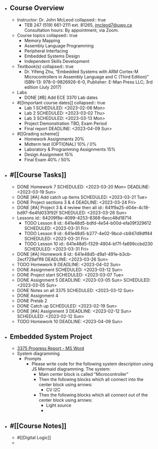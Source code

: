 - ## Course Overview
	- Instructor: Dr. John McLeod
	  collapsed:: true
		- TEB 247 (519) 661-2111 ext. 81265, jmcleod7@uwo.ca
		  Consultation hours: By appointment, via Zoom.
	- Course topics
	  collapsed:: true
		- Memory Mapping
		- Assembly Language Programming
		- Peripheral Interfacing
		- Embedded Systems Design
		- Independent Skills Development
	- Textbook(s)
	  collapsed:: true
		- Dr. Yifeng Zhu, “Embedded Systems with ARM Cortex-M
		  Microcontrollers in Assembly Language and C (Third Edition)”
		  ISBN-13: 978-0-9826926-6-0, Publisher: E-Man Press LLC; 3rd edition (July 2017)
	- Labs
		- DONE [#B] Add ECE 3370 Lab dates
	- #[[Important course dates]]
	  collapsed:: true
		- Lab 1
		  SCHEDULED: <2023-02-06 Mon>
		- Lab 2
		  SCHEDULED: <2023-03-02 Thu>
		- Lab 3
		  SCHEDULED: <2023-03-13 Mon>
		- Project Demonstration TBD, Exam Period
		- Final report
		  DEADLINE: <2023-04-09 Sun>
	- #[[Grading scheme]]
		- Homework Assignments 20%
		- Midterm test (OPTIONAL) 10% / 0%
		- Laboratory & Programming Assignments 15%
		- Design Assignment 15%
		- Final Exam 40% / 50%
- ## #[[Course Tasks]]
	- DONE Homework 7
	  SCHEDULED: <2023-03-20 Mon>
	  DEADLINE: <2023-03-19 Sun>
	- DONE [#A] Add catch up items
	  SCHEDULED: <2023-03-21 Tue>
	- DONE Project sections 3 & 4
	  DEADLINE: <2023-03-24 Fri>
	- DONE [#A] Project 3 & 4 review then all
	  id:: 641f9a25-d04e-4c18-bd97-6e4fd033f92f
	  SCHEDULED: <2023-03-26 Sun>
	- Lessons
	  id:: 64209f8e-4099-4253-8368-6ecc48d18714
		- TODO Lesson 8
		  id:: 641e48d5-bdfd-4e54-b00d-efa09f329612
		  SCHEDULED: <2023-03-31 Fri>
		- TODO Lesson 9
		  id:: 641e48d5-b277-4e02-9bcd-cb947d9dff44
		  SCHEDULED: <2023-03-31 Fri>
		- TODO Lesson 10
		  id:: 641e48d5-f329-4904-bf7f-fa699ccbd230
		  SCHEDULED: <2023-03-31 Fri>
	- DONE [#A] Homework 8 
	  id:: 641e48d5-d9a1-491e-b3cb-2ecf729af1f8
	  DEADLINE: <2023-03-26 Sun>
	- TODO Homework 9
	  DEADLINE: <2023-04-02 Sun>
	- DONE Assignment
	  SCHEDULED: <2023-03-12 Sun>
	- DONE Project start
	  SCHEDULED: <2023-03-07 Tue>
	- DONE Assignment 5
	  DEADLINE: <2023-03-05 Sun>
	  SCHEDULED: <2023-03-05 Sun>
	- DONE Notes on all 3375
	  SCHEDULED: <2023-03-12 Sun>
	- DONE Assignment 4
	- DONE Prelab 2
	- DONE Catch up
	  SCHEDULED: <2023-02-19 Sun>
	- DONE [#A] Assignment 3
	  DEADLINE: <2023-02-12 Sun>
	  SCHEDULED: <2023-02-12 Sun>
	- TODO Homework 10
	  DEADLINE: <2023-04-09 Sun>
- ## Embedded System Project
	- [3375 Progress Report - MS Word](https://uwoca-my.sharepoint.com/:w:/g/personal/cmohamm6_uwo_ca/EbGsw86AghZDt3Mi2Z24eL0Bvdv8r4yjPLUSB0Zpe3hlFQ?e=lRmNJJ)
	- System diagramming
		- Prompts
			- Please write code for the following system description using JS Mermaid diagramming. The system:
				- Main center block is called "Microcontroller"
				- Then the following blocks which all connect into the center block using arrows:
					- CV I2C
				- Then the following blocks which all connect out of the center block using arrows:
					- Light source
					-
- ## #[[Course Notes]]
	- #[[Digital Logic]]
	-
